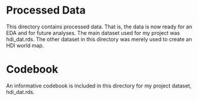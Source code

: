 # Processed Data

This directory contains processed data. That is, the data is now ready for an EDA and for future analyses. The main dataset used for my project was hdi_dat.rds. The other dataset in this directory was merely used to create an HDI world map.

# Codebook

An informative codebook is included in this directory for my project dataset, hdi_dat.rds.
